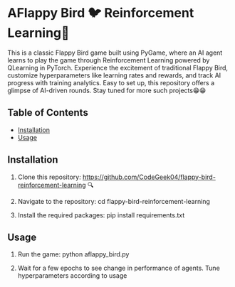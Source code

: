 # AFlappy Bird :bird: Reinforcement Learning:robot:
This is a classic Flappy Bird game built using PyGame, where an AI agent learns to play the game through Reinforcement Learning powered by QLearning in PyTorch. Experience the excitement of traditional Flappy Bird, customize hyperparameters like learning rates and rewards, and track AI progress with training analytics. Easy to set up, this repository offers a glimpse of AI-driven rounds. Stay tuned for more such projects:grin::grin:

## Table of Contents

- [Installation](#installation)
- [Usage](#usage)

## Installation

1. Clone this repository:
https://github.com/CodeGeek04/flappy-bird-reinforcement-learning :mag:

2. Navigate to the repository:
cd flappy-bird-reinforcement-learning

3. Install the required packages:
pip install requirements.txt

## Usage

1. Run the game:
python aflappy_bird.py

2. Wait for a few epochs to see change in performance of agents. Tune hyperparameters according to usage

